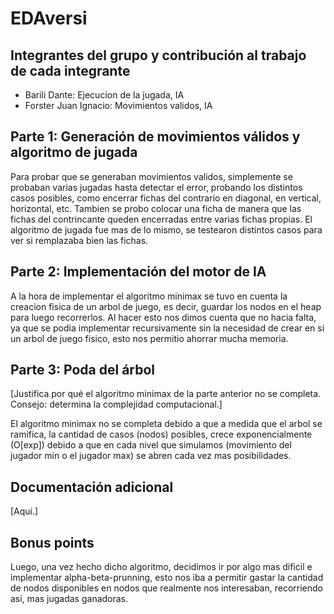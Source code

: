 # EDAversi

## Integrantes del grupo y contribución al trabajo de cada integrante

* Barili Dante: Ejecucion de la jugada, IA
* Forster Juan Ignacio: Movimientos validos, IA

## Parte 1: Generación de movimientos válidos y algoritmo de jugada

Para probar que se generaban movimientos validos, simplemente se probaban varias jugadas hasta detectar el error, probando los distintos casos posibles, como encerrar fichas del contrario en diagonal, en vertical, horizontal, etc. Tambien se probo colocar una ficha de manera que las fichas del contrincante queden encerradas entre varias fichas propias.
El algoritmo de jugada fue mas de lo mismo, se testearon distintos casos para ver si remplazaba bien las fichas.

## Parte 2: Implementación del motor de IA

A la hora de implementar el algoritmo minimax se tuvo en cuenta la creacion fisica de un arbol de juego, es decir, guardar los nodos en el heap para luego recorrerlos. Al hacer esto nos dimos cuenta que no hacia falta, ya que se podia implementar recursivamente sin la necesidad de crear en si un arbol de juego fisico, esto nos permitio ahorrar mucha memoria.


## Parte 3: Poda del árbol

[Justifica por qué el algoritmo minimax de la parte anterior no se completa. Consejo: determina la complejidad computacional.]

El algoritmo minimax no se completa debido a que a medida que el arbol se ramifica, la cantidad de casos (nodos) posibles, crece exponencialmente (O[exp]) debido a que en cada nivel que simulamos (movimiento del jugador min o el jugador max) se abren cada vez mas posibilidades.

## Documentación adicional

[Aquí.]

## Bonus points

Luego, una vez hecho dicho algoritmo, decidimos ir por algo mas dificil e implementar alpha-beta-prunning, esto nos iba a permitir gastar la cantidad de nodos disponibles en nodos que realmente nos interesaban, recorriendo asi, mas jugadas ganadoras.
